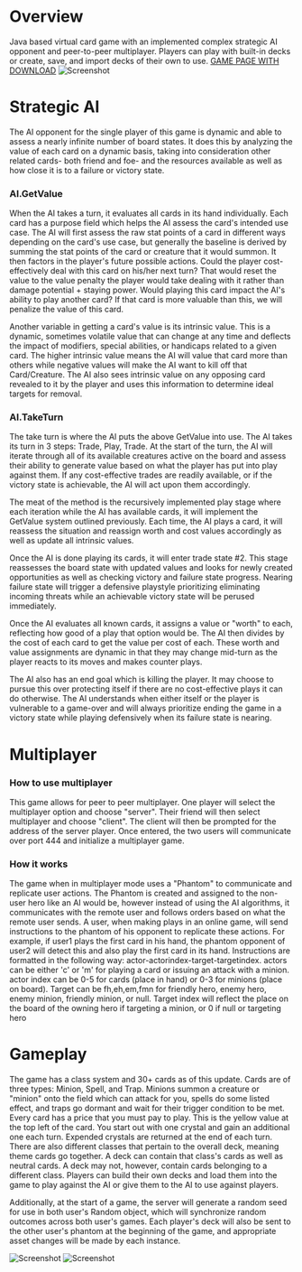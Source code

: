 # Overview
Java based virtual card game with an implemented complex strategic AI opponent and peer-to-peer multiplayer. Players can play with built-in decks or create, save, and import decks of their own to use. [GAME PAGE WITH DOWNLOAD](https://joey101937.itch.io/cardgame1)
![Screenshot](http://i68.tinypic.com/rr59n8.jpg)
# Strategic AI
The AI opponent for the single player of this game is dynamic and able to assess a nearly infinite number of board states. It does this by analyzing the value of each card on a dynamic basis, taking into consideration other related cards- both friend and foe- and the resources available as well as how close it is to a failure or victory state.
### AI.GetValue
When the AI takes a turn, it evaluates all cards in its hand individually. Each card has a purpose field which helps the AI assess the card's intended use case. The AI will first assess the raw stat points of a card in different ways depending on the card's use case, but generally the baseline is derived by summing the stat points of the card or creature that it would summon. It then factors in the player's future possible actions. Could the player cost-effectively deal with this card on his/her next turn? That would reset the value to the value penalty the player would take dealing with it rather than damage potential + staying power. Would playing this card impact the AI's ability to play another card? If that card is more valuable than this, we will penalize the value of this card. 

Another variable in getting a card's value is its intrinsic value. This is a dynamic, sometimes volatile value that can change at any time and deflects the impact of modifiers, special abilities, or handicaps related to a given card. The higher intrinsic value means the AI will value that card more than others while negative values will make the AI want to kill off that Card/Creature. The AI also sees intrinsic value on any opposing card revealed to it by the player and uses this information to determine ideal targets for removal.
### AI.TakeTurn
The take turn is where the AI puts the above GetValue into use. The AI takes its turn in 3 steps: Trade, Play, Trade. At the start of the turn, the AI will iterate through all of its available creatures active on the board and assess their ability to generate value based on what the player has put into play against them. If any cost-effective trades are readily available, or if the victory state is achievable, the AI will act upon them accordingly.

The meat of the method is the recursively implemented play stage where each iteration while the AI has available cards, it will implement the GetValue system outlined previously. Each time, the AI plays a card, it will reassess the situation and reassign worth and cost values accordingly as well as update all intrinsic values.

Once the AI is done playing its cards, it will enter trade state #2. This stage reassesses the board state with updated values and looks for newly created opportunities as well as checking victory and failure state progress. Nearing failure state will trigger a defensive playstyle prioritizing eliminating incoming threats while an achievable victory state will be perused immediately.

Once the AI evaluates all known cards, it assigns a value or "worth" to each, reflecting how good of a play that option would be. The AI then divides by the cost of each card to get the value per cost of each. These worth and value assignments are dynamic in that they may change mid-turn as the player reacts to its moves and makes counter plays.

The AI also has an end goal which is killing the player. It may choose to pursue this over protecting itself if there are no cost-effective plays it can do otherwise. The AI understands when either itself or the player is vulnerable to a game-over and will always prioritize ending the game in a victory state while playing defensively when its failure state is nearing.
# Multiplayer
### How to use multiplayer
This game allows for peer to peer multiplayer. One player will select the multiplayer option and choose "server". Their friend will then select multiplayer and choose "client". The client will then be prompted for the address of the server player. Once entered, the two users will communicate over port 444 and initialize a multiplayer game. 
### How it works
The game when in multiplayer mode uses a "Phantom" to communicate and replicate user actions. The Phantom is created and assigned to the non-user hero like an AI would be, however instead of using the AI algorithms, it communicates with the remote user and follows orders based on what the remote user sends.
A user, when making plays in an online game, will send instructions to the phantom of his opponent to replicate these actions. For example, if user1 plays the first card in his hand, the phantom opponent of user2 will detect this and also play the first card in its hand. Instructions are formatted in the following way: actor-actorindex-target-targetindex. actors can be either 'c' or 'm' for playing a card or issuing an attack with a minion. actor index can be 0-5 for cards (place in hand) or 0-3 for minions (place on board). Target can be fh,eh,em,fmn for friendly hero, enemy hero, enemy minion, friendly minion, or null. Target index will reflect the place on the board of the owning hero if targeting a minion, or 0 if null or targeting hero

# Gameplay
The game has a class system and 30+ cards as of this update. Cards are of three types: Minion, Spell, and Trap. Minions summon a creature or "minion" onto the field which can attack for you, spells do some listed effect, and traps go dormant and wait for their trigger condition to be met. Every card has a price that you must pay to play. This is the yellow value at the top left of the card. You start out with one crystal and gain an additional one each turn. Expended crystals are returned at the end of each turn. There are also different classes that pertain to the overall deck, meaning theme cards go together. A deck can contain that class's cards as well as neutral cards. A deck may not, however, contain cards belonging to a different class. Players can build their own decks and load them into the game to play against the AI or give them to the AI to use against players.

Additionally, at the start of a game, the server will generate a random seed for use in both user's Random object, which will synchronize random outcomes across both user's games. Each player's deck will also be sent to the other user's phantom at the beginning of the game, and appropriate asset changes will be made by each instance.

![Screenshot](http://i68.tinypic.com/15s0yue.png)
![Screenshot](http://i66.tinypic.com/23jliqc.png)
